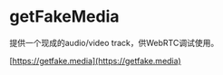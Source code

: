 # getFakeMedia

提供一个现成的audio/video track，供WebRTC调试使用。

[https://getfake.media](https://getfake.media)